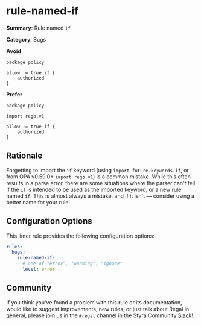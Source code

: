 # rule-named-if

**Summary**: Rule named `if`

**Category**: Bugs

**Avoid**
```rego
package policy

allow := true if {
    authorized
}
```

**Prefer**
```rego
package policy

import rego.v1

allow := true if {
    authorized
}
```

## Rationale

Forgetting to import the `if` keyword (using `import future.keywords.if`, or from OPA v0.59.0+ `import rego.v1`) is a
common mistake. While this often results in a parse error, there are some situations where the parser can't tell if the
`if` is intended to be used as the imported keyword, or a new rule named `if`. This is almost always a mistake, and if
it isn't — consider using a better name for your rule!

## Configuration Options

This linter rule provides the following configuration options:

```yaml
rules: 
  bugs:
    rule-named-if:
      # one of "error", "warning", "ignore"
      level: error
```

## Community

If you think you've found a problem with this rule or its documentation, would like to suggest improvements, new rules,
or just talk about Regal in general, please join us in the `#regal` channel in the Styra Community
[Slack](https://communityinviter.com/apps/styracommunity/signup)!
